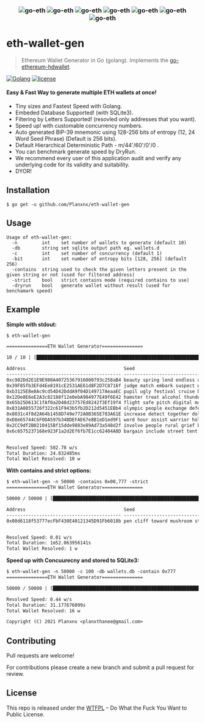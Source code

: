 <h3 align="center">
  <img src="https://user-images.githubusercontent.com/37617738/120087436-1886ed80-c112-11eb-945f-8065957a1dd0.png" alt="go-eth" heigth="100" />
  <img src="https://user-images.githubusercontent.com/37617738/120087436-1886ed80-c112-11eb-945f-8065957a1dd0.png" alt="go-eth" heigth="100" />
  <img src="https://user-images.githubusercontent.com/37617738/120087436-1886ed80-c112-11eb-945f-8065957a1dd0.png" alt="go-eth" heigth="100" />
  <img src="https://user-images.githubusercontent.com/37617738/120087436-1886ed80-c112-11eb-945f-8065957a1dd0.png" alt="go-eth" heigth="100" />
  <img src="https://user-images.githubusercontent.com/37617738/120087436-1886ed80-c112-11eb-945f-8065957a1dd0.png" alt="go-eth" heigth="100" />
  <img src="https://user-images.githubusercontent.com/37617738/120087436-1886ed80-c112-11eb-945f-8065957a1dd0.png" alt="go-eth" heigth="100" />
  <img src="https://user-images.githubusercontent.com/37617738/120087436-1886ed80-c112-11eb-945f-8065957a1dd0.png" alt="go-eth" heigth="100" />
</h3>

# eth-wallet-gen

> Ethereum Wallet Generator in Go (golang). Implements the [go-ethereum-hdwallet](https://github.com/miguelmota/go-ethereum-hdwallet).

[![Golang](https://badges.aleen42.com/src/golang.svg)](https://golang.org/)
[![license](https://img.shields.io/badge/license-WTFPL%20--%20Do%20What%20the%20Fuck%20You%20Want%20to%20Public%20License-green.svg)](https://github.com/Planxnx/eth-wallet-gen/blob/main/LICENSE)

#### Easy & Fast Way to generate multiple ETH wallets at once!

- Tiny sizes and Fastest Speed with Golang.
- Embeded Database Supported! (with SQLite3).
- Filtering by Letters Supported! (resovled only addresses that you want).
- Speed up! with customable concurrency numbers.
- Auto generated BIP-39 mnemonic using 128-256 bits of entropy (12, 24 Word Seed Phrase) (Default is 256 bits).
- Default Hierarchical Deterministic Path - m/44'/60'/0'/0 .
- You can benchmark generate speed by DryRun.
- We recommend every user of this application audit and verify any underlying code for its validity and suitability.
- DYOR!

## Installation

```
$ go get -u github.com/Planxnx/eth-wallet-gen
```

## Usage

```
Usage of eth-wallet-gen:
  -n         int    set number of wallets to generate (default 10)
  -db        string set sqlite output path eg. wallets.d
  -c         int    set number of concurrency (default 1)
  -bit       int    set number of entropy bits [128, 256] (default 256)
  -contains  string used to check the given letters present in the given string or not (used for filtered address)
  -strict    bool   strict contains mode (required contains to use)
  -dryrun    bool   generate wallet without result (used for benchamark speed)
```

## Example

**Simple with stdout:**

```txt
$ eth-wallet-gen

===============ETH Wallet Generator===============

10 / 10 | [█████████████████████████████████████████████████████████████████████████████████████████████████████████████████████████████████████] | 100.00% | ? p/s | resovled: 10

Address                                    Seed
------------------------------------------ ----------------------------------------------------------------------------------------------------------------------------------------------------------------
0xc982Dd2E1E9E980A40725367916000793c258aB4 beauty spring lend endless unique thing neutral dignity soup beyond park pact accident mosquito barely tuition memory rather salt spend disease execute list input
0x39F85fb3EFd4Ee8191cE2531AE61d8F2D7C8716f judge match embark suspect wonder sea skull immense ahead galaxy tree recycle lyrics ridge slide physical derive equip clever improve recipe quality tattoo link
0xb3125E8e8Ac9cd54D42DddA9f04D149717AeaaEC pupil ugly festival cruise bar shuffle ball mansion unhappy knee chunk spell fetch rude usage wait picture glue effort wrong angry awake common sample
0x12De8E6eE2A3c82188f12e0ebA984977E49f6E42 hamster treat alcohol thunder reopen demise sick burger beauty reflect bird simple few win female moral paddle version awful develop tell cake that sphere
0x65b25D613C1fAf0a2D48d23757Ed8242f3Ef19f4 flight safe pitch digital main civil pumpkin trick harbor announce drastic nerve super net credit brother swift soldier tonight bonus beyond jelly way video
0x831A0855726f322c61F943b5fb2D212d5451EBb4 olympic people exchange defense lizard maple doctor wool scene ask broken bitter moment sweet help slide off buyer guilt boost trial fame ride method
0x8031c4f8d2A64b1458D749e772A0B365E783A61E increase detect together doll include security insect flash arena deputy orchard poem pact dove atom review wash fashion lonely globe over visa remind toddler
0xD8e65744C6F0DA597b34BDEFAE67e8B1eD1ed9F1 word hour assist warrior hold number right when city off frequent tube enrich steel dentist provide million reject dune ship pudding candy annual almost
0x2CC9df2B0210415Bf15dde9883e89Ad73a548d2f involve people rural grief business case fun injury noodle ritual slender flash predict prosper weird expire remind tank knock anger pool network change style
0x6c6575237168e923F1a2d2Ef6fb7E1cc62404A8D bargain include street tent unique vague animal axis turn hockey scatter attitude naive couple adjust cement deny actor average odor estate happy barrel birth


Resolved Speed: 502.78 w/s
Total Duration: 24.832485ms
Total Wallet Resolved: 10 w

```

**With contains and strict options:**

```txt
$ eth-wallet-gen -n 50000 -contains 0x00,777 -strict
===============ETH Wallet Generator===============

50000 / 50000 | [██████████████████████████████████████████████████████████████████████████████████████████████████████████████████████████████] | 100.00% | 447 p/s | resovled: 1

Address                                    Seed
------------------------------------------ ----------------------------------------------------------------------------------------------------------------------------------------------------------------
0x00d6118f53777ecFbF430E40121345D91Fb6018b pen cliff toward mushroom stairs finish filter basic slogan exotic bomb senior drip brush coffee include lady tent finish stable evoke wolf lobster frame


Resolved Speed: 0.01 w/s
Total Duration: 1m52.063956141s
Total Wallet Resolved: 1 w
```

**Speed up with Concuurecny and stored to SQLite3:**

```txt
$ eth-wallet-gen -n 50000 -c 100 -db wallets.db -contain 0x777
===============ETH Wallet Generator===============

50000 / 50000 | [█████████████████████████████████████████████████████████████████████████████████████████████████████████████████████████████] | 100.00% | 1674 p/s | resovled: 16

Resolved Speed: 0.44 w/s
Total Duration: 31.177676099s
Total Wallet Resolved: 16 w

Copyright (C) 2021 Planxnx <planxthanee@gmail.com>

```

## Contributing

Pull requests are welcome!

For contributions please create a new branch and submit a pull request for review.

## License

This repo is released under the [WTFPL](http://www.wtfpl.net/) – Do What the Fuck You Want to Public License.
